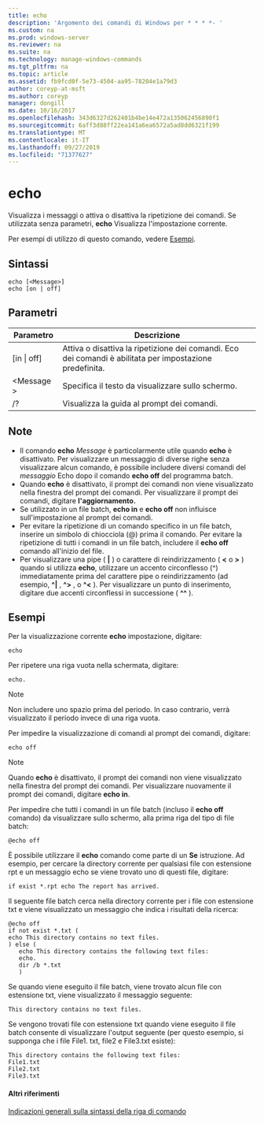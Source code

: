 ```yaml
---
title: echo
description: 'Argomento dei comandi di Windows per * * * *- '
ms.custom: na
ms.prod: windows-server
ms.reviewer: na
ms.suite: na
ms.technology: manage-windows-commands
ms.tgt_pltfrm: na
ms.topic: article
ms.assetid: fb9fcd0f-5e73-4504-aa95-78204e1a79d3
author: coreyp-at-msft
ms.author: coreyp
manager: dongill
ms.date: 10/16/2017
ms.openlocfilehash: 343d6327d262401b4be14e472a135062456890f1
ms.sourcegitcommit: 6aff3d88ff22ea141a6ea6572a5ad8dd6321f199
ms.translationtype: MT
ms.contentlocale: it-IT
ms.lasthandoff: 09/27/2019
ms.locfileid: "71377627"
---
```

# <a name="echo"></a>echo



Visualizza i messaggi o attiva o disattiva la ripetizione dei comandi. Se utilizzata senza parametri, **echo** Visualizza l'impostazione corrente.

Per esempi di utilizzo di questo comando, vedere [Esempi](#examples).

## <a name="syntax"></a>Sintassi

```
echo [<Message>]
echo [on | off]
```

## <a name="parameters"></a>Parametri

|Parametro|Descrizione|
|---------|-----------|
|[in \| off]|Attiva o disattiva la ripetizione dei comandi. Eco dei comandi è abilitata per impostazione predefinita.|
|\<Message >|Specifica il testo da visualizzare sullo schermo.|
|/?|Visualizza la guida al prompt dei comandi.|

## <a name="remarks"></a>Note

-   Il comando **echo** *Message* è particolarmente utile quando **echo** è disattivato. Per visualizzare un messaggio di diverse righe senza visualizzare alcun comando, è possibile includere diversi comandi del *messaggio* Echo dopo il comando **echo off** del programma batch.
-   Quando **echo** è disattivato, il prompt dei comandi non viene visualizzato nella finestra del prompt dei comandi. Per visualizzare il prompt dei comandi, digitare **l'aggiornamento.**
-   Se utilizzato in un file batch, **echo in** e **echo off** non influisce sull'impostazione al prompt dei comandi.
-   Per evitare la ripetizione di un comando specifico in un file batch, inserire un simbolo di chiocciola (@) prima il comando. Per evitare la ripetizione di tutti i comandi in un file batch, includere il **echo off** comando all'inizio del file.
-   Per visualizzare una pipe ( **|** ) o carattere di reindirizzamento ( **<** o **>** ) quando si utilizza **echo**, utilizzare un accento circonflesso (^) immediatamente prima del carattere pipe o reindirizzamento (ad esempio, **^|** , **^>** , o **^<** ). Per visualizzare un punto di inserimento, digitare due accenti circonflessi in successione ( **^^** ).

## <a name="examples"></a>Esempi

Per la visualizzazione corrente **echo** impostazione, digitare:

```
echo
```

Per ripetere una riga vuota nella schermata, digitare:

```
echo.
```

> [!NOTE]
> Non includere uno spazio prima del periodo. In caso contrario, verrà visualizzato il periodo invece di una riga vuota.

Per impedire la visualizzazione di comandi al prompt dei comandi, digitare:

```
echo off 
```

> [!NOTE]
> Quando **echo** è disattivato, il prompt dei comandi non viene visualizzato nella finestra del prompt dei comandi. Per visualizzare nuovamente il prompt dei comandi, digitare **echo in**.

Per impedire che tutti i comandi in un file batch (incluso il **echo off** comando) da visualizzare sullo schermo, alla prima riga del tipo di file batch:

```
@echo off
```

È possibile utilizzare il **echo** comando come parte di un **Se** istruzione. Ad esempio, per cercare la directory corrente per qualsiasi file con estensione rpt e un messaggio echo se viene trovato uno di questi file, digitare:

```
if exist *.rpt echo The report has arrived.
```

Il seguente file batch cerca nella directory corrente per i file con estensione txt e viene visualizzato un messaggio che indica i risultati della ricerca:

```
@echo off
if not exist *.txt (
echo This directory contains no text files.
) else (
   echo This directory contains the following text files:
   echo.
   dir /b *.txt
   )
```

Se quando viene eseguito il file batch, viene trovato alcun file con estensione txt, viene visualizzato il messaggio seguente:

```
This directory contains no text files.
```

Se vengono trovati file con estensione txt quando viene eseguito il file batch consente di visualizzare l'output seguente (per questo esempio, si supponga che i file File1. txt, file2 e File3.txt esiste):

```
This directory contains the following text files:
File1.txt
File2.txt
File3.txt
```

#### <a name="additional-references"></a>Altri riferimenti

[Indicazioni generali sulla sintassi della riga di comando](command-line-syntax-key.md)
